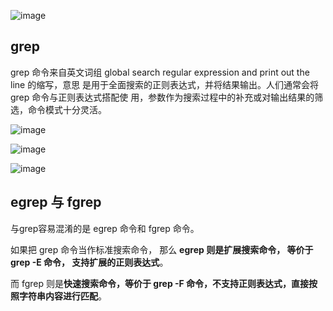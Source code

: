 ![image](https://github.com/user-attachments/assets/3d7aa7e7-1334-4d89-b06e-6bee02bec18f)

## grep

grep 命令来自英文词组 global search regular expression and print out the line 的缩写，意思 是用于全面搜索的正则表达式，并将结果输出。人们通常会将 grep 命令与正则表达式搭配使 用，参数作为搜索过程中的补充或对输出结果的筛选，命令模式十分灵活。

![image](https://github.com/user-attachments/assets/102f2e4d-98cf-4e2e-9b9c-96401014a991)

![image](https://github.com/user-attachments/assets/10d69a68-a472-49b5-9dec-5ba69b8ee9a6)

![image](https://github.com/user-attachments/assets/5155ae12-4c27-461a-9286-3465bb5f8450)

## egrep 与 fgrep
与grep容易混淆的是 egrep 命令和 fgrep 命令。 

如果把 grep 命令当作标准搜索命令， 那么 **egrep 则是扩展搜索命令， 等价于 grep -E 命令， 支持扩展的正则表达式**。

 而 fgrep 则是**快速搜索命令，等价于 grep -F 命令，不支持正则表达式，直接按照字符串内容进行匹配**。